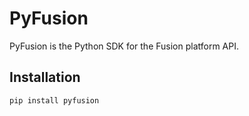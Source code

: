 # PyFusion #

PyFusion is the Python SDK for the Fusion platform API. 

## Installation

```bash
pip install pyfusion
```